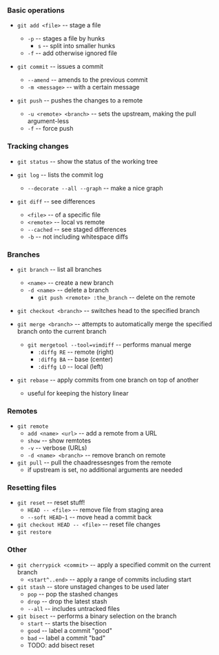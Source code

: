 ---
---

### Basic operations
- `git add <file>` -- stage a file
	- `-p` -- stages a file by hunks
		- `s` -- split into smaller hunks
	- `-f` -- add otherwise ignored file

- `git commit` -- issues a commit
	- `--amend` -- amends to the previous commit
	- `-m <message>` -- with a certain message

- `git push` -- pushes the changes to a remote
	- `-u <remote> <branch>` -- sets the upstream, making the pull argument-less
	- `-f` -- force push

### Tracking changes
- `git status` -- show the status of the working tree

- `git log` -- lists the commit log
	- `--decorate --all --graph` -- make a nice graph

- `git diff` -- see differences
	- `<file>` -- of a specific file
	- `<remote>` -- local vs remote
	- `--cached` -- see staged differences
	- `-b` -- not including whitespace diffs

### Branches
- `git branch` -- list all branches
	- `<name>` -- create a new branch
	- `-d <name>` -- delete a branch
		- `git push <remote> :the_branch` -- delete on the remote

- `git checkout <branch>` -- switches head to the specified branch

- `git merge <branch>` -- attempts to automatically merge the specified branch onto the current branch
	- `git mergetool --tool=vimdiff` -- performs manual merge
		- `:diffg RE` -- remote (right)
		- `:diffg BA` -- base (center)
		- `:diffg LO` -- local (left)

- `git rebase` -- apply commits from one branch on top of another
	- useful for keeping the history linear

### Remotes
- `git remote`
	- `add <name> <url>` -- add a remote from a URL
	- `show` -- show remtotes
	- `-v` -- verbose (URLs)
	- `-d <name> <branch>` -- remove branch on remote
- `git pull` -- pull the chaadressesnges from the remote
	- if upstream is set, no additional arguments are needed

### Resetting files
- `git reset` -- reset stuff!
	- `HEAD -- <file>` -- remove file from staging area
	- `--soft HEAD~1` -- move head a commit back
- `git checkout HEAD -- <file>` -- reset file changes
- `git restore`

### Other
- `git cherrypick <commit>` -- apply a specified commit on the current branch
	- `<start^..end>` -- apply a range of commits including start
- `git stash` -- store unstaged changes to be used later
	- `pop` -- pop the stashed changes
	- `drop` -- drop the latest stash
	- `--all` -- includes untracked files
- `git bisect` -- performs a binary selection on the branch
	- `start` -- starts the bisection
	- `good` -- label a commit "good"
	- `bad` -- label a commit "bad"
	- TODO: add bisect reset
